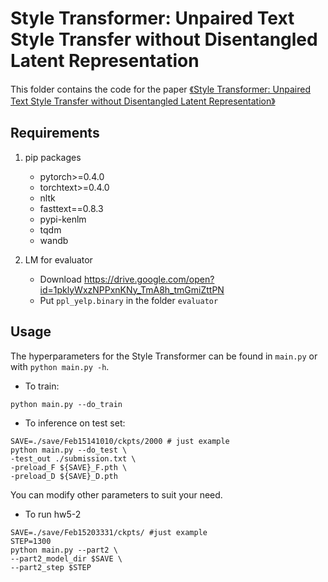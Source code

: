 # Style Transformer: Unpaired Text Style Transfer without Disentangled Latent Representation

This folder contains the code for the paper [《Style Transformer: Unpaired Text Style Transfer without Disentangled Latent Representation》](https://arxiv.org/abs/1905.05621)



## Requirements

1. pip packages
    - pytorch>=0.4.0
    - torchtext>=0.4.0
    - nltk
    - fasttext==0.8.3
    - pypi-kenlm
    - tqdm
    - wandb
    
2. LM for evaluator
    - Download https://drive.google.com/open?id=1pklyWxzNPPxnKNy_TmA8h_tmGmiZttPN
    - Put `ppl_yelp.binary` in the folder `evaluator`

## Usage

The hyperparameters for the Style Transformer can be found in `main.py` or with `python main.py -h`.

- To train:
```shell
python main.py --do_train
```
- To inference on test set:
```shell
SAVE=./save/Feb15141010/ckpts/2000 # just example
python main.py --do_test \
-test_out ./submission.txt \
-preload_F ${SAVE}_F.pth \
-preload_D ${SAVE}_D.pth
```
You can modify other parameters to suit your need.

- To run hw5-2

```shell
SAVE=./save/Feb15203331/ckpts/ #just example
STEP=1300
python main.py --part2 \
--part2_model_dir $SAVE \
--part2_step $STEP
```